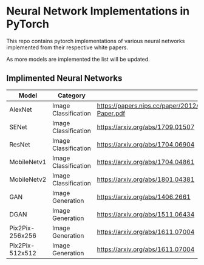# Neural Network Implementations in PyTorch

This repo contains pytorch implementations of various neural networks implemented from their respective white papers.

As more models are implemented the list will be updated.

Implimented Neural Networks
-----
| Model           | Category             | Paper     |
| --------------- | -------------------- | --------- |
| AlexNet         | Image Classification | https://papers.nips.cc/paper/2012/file/c399862d3b9d6b76c8436e924a68c45b-Paper.pdf |
| SENet           | Image Classification | https://arxiv.org/abs/1709.01507 |
| ResNet          | Image Classification | https://arxiv.org/abs/1704.06904 |
| MobileNetv1     | Image Classification | https://arxiv.org/abs/1704.04861 |
| MobileNetv2     | Image Classification | https://arxiv.org/abs/1801.04381 |
| GAN             | Image Generation     | https://arxiv.org/abs/1406.2661 |
| DGAN            | Image Generation     | https://arxiv.org/abs/1511.06434 |
| Pix2Pix-256x256 | Image Generation     | https://arxiv.org/abs/1611.07004 |
| Pix2Pix-512x512 | Image Generation     | https://arxiv.org/abs/1611.07004 |


